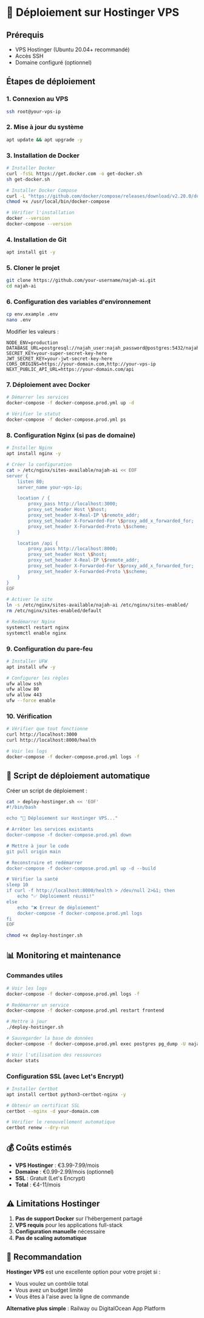 # 🚀 Déploiement sur Hostinger VPS

## Prérequis
- VPS Hostinger (Ubuntu 20.04+ recommandé)
- Accès SSH
- Domaine configuré (optionnel)

## Étapes de déploiement

### 1. Connexion au VPS
```bash
ssh root@your-vps-ip
```

### 2. Mise à jour du système
```bash
apt update && apt upgrade -y
```

### 3. Installation de Docker
```bash
# Installer Docker
curl -fsSL https://get.docker.com -o get-docker.sh
sh get-docker.sh

# Installer Docker Compose
curl -L "https://github.com/docker/compose/releases/download/v2.20.0/docker-compose-$(uname -s)-$(uname -m)" -o /usr/local/bin/docker-compose
chmod +x /usr/local/bin/docker-compose

# Vérifier l'installation
docker --version
docker-compose --version
```

### 4. Installation de Git
```bash
apt install git -y
```

### 5. Cloner le projet
```bash
git clone https://github.com/your-username/najah-ai.git
cd najah-ai
```

### 6. Configuration des variables d'environnement
```bash
cp env.example .env
nano .env
```

Modifier les valeurs :
```env
NODE_ENV=production
DATABASE_URL=postgresql://najah_user:najah_password@postgres:5432/najah_ai
SECRET_KEY=your-super-secret-key-here
JWT_SECRET_KEY=your-jwt-secret-key-here
CORS_ORIGINS=https://your-domain.com,http://your-vps-ip
NEXT_PUBLIC_API_URL=https://your-domain.com/api
```

### 7. Déploiement avec Docker
```bash
# Démarrer les services
docker-compose -f docker-compose.prod.yml up -d

# Vérifier le statut
docker-compose -f docker-compose.prod.yml ps
```

### 8. Configuration Nginx (si pas de domaine)
```bash
# Installer Nginx
apt install nginx -y

# Créer la configuration
cat > /etc/nginx/sites-available/najah-ai << EOF
server {
    listen 80;
    server_name your-vps-ip;

    location / {
        proxy_pass http://localhost:3000;
        proxy_set_header Host \$host;
        proxy_set_header X-Real-IP \$remote_addr;
        proxy_set_header X-Forwarded-For \$proxy_add_x_forwarded_for;
        proxy_set_header X-Forwarded-Proto \$scheme;
    }

    location /api {
        proxy_pass http://localhost:8000;
        proxy_set_header Host \$host;
        proxy_set_header X-Real-IP \$remote_addr;
        proxy_set_header X-Forwarded-For \$proxy_add_x_forwarded_for;
        proxy_set_header X-Forwarded-Proto \$scheme;
    }
}
EOF

# Activer le site
ln -s /etc/nginx/sites-available/najah-ai /etc/nginx/sites-enabled/
rm /etc/nginx/sites-enabled/default

# Redémarrer Nginx
systemctl restart nginx
systemctl enable nginx
```

### 9. Configuration du pare-feu
```bash
# Installer UFW
apt install ufw -y

# Configurer les règles
ufw allow ssh
ufw allow 80
ufw allow 443
ufw --force enable
```

### 10. Vérification
```bash
# Vérifier que tout fonctionne
curl http://localhost:3000
curl http://localhost:8000/health

# Voir les logs
docker-compose -f docker-compose.prod.yml logs -f
```

## 🔧 Script de déploiement automatique

Créer un script de déploiement :
```bash
cat > deploy-hostinger.sh << 'EOF'
#!/bin/bash

echo "🚀 Déploiement sur Hostinger VPS..."

# Arrêter les services existants
docker-compose -f docker-compose.prod.yml down

# Mettre à jour le code
git pull origin main

# Reconstruire et redémarrer
docker-compose -f docker-compose.prod.yml up -d --build

# Vérifier la santé
sleep 10
if curl -f http://localhost:8000/health > /dev/null 2>&1; then
    echo "✅ Déploiement réussi!"
else
    echo "❌ Erreur de déploiement"
    docker-compose -f docker-compose.prod.yml logs
fi
EOF

chmod +x deploy-hostinger.sh
```

## 📊 Monitoring et maintenance

### Commandes utiles
```bash
# Voir les logs
docker-compose -f docker-compose.prod.yml logs -f

# Redémarrer un service
docker-compose -f docker-compose.prod.yml restart frontend

# Mettre à jour
./deploy-hostinger.sh

# Sauvegarder la base de données
docker-compose -f docker-compose.prod.yml exec postgres pg_dump -U najah_user najah_ai > backup.sql

# Voir l'utilisation des ressources
docker stats
```

### Configuration SSL (avec Let's Encrypt)
```bash
# Installer Certbot
apt install certbot python3-certbot-nginx -y

# Obtenir un certificat SSL
certbot --nginx -d your-domain.com

# Vérifier le renouvellement automatique
certbot renew --dry-run
```

## 💰 Coûts estimés

- **VPS Hostinger** : €3.99-7.99/mois
- **Domaine** : €0.99-2.99/mois (optionnel)
- **SSL** : Gratuit (Let's Encrypt)
- **Total** : €4-11/mois

## ⚠️ Limitations Hostinger

1. **Pas de support Docker** sur l'hébergement partagé
2. **VPS requis** pour les applications full-stack
3. **Configuration manuelle** nécessaire
4. **Pas de scaling automatique**

## 🎯 Recommandation

**Hostinger VPS** est une excellente option pour votre projet si :
- Vous voulez un contrôle total
- Vous avez un budget limité
- Vous êtes à l'aise avec la ligne de commande

**Alternative plus simple** : Railway ou DigitalOcean App Platform








